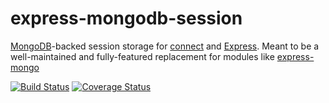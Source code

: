 # express-mongodb-session

[MongoDB](http://mongodb.com)-backed session storage for [connect](https://www.npmjs.org/package/connect) and [Express](http://www.expressjs.com). Meant to be a well-maintained and fully-featured replacement for modules like [express-mongo](https://www.npmjs.org/package/express-mongo)

[![Build Status](https://travis-ci.org/mongodb-js/express-mongodb-session.svg?branch=master)](https://travis-ci.org/mongodb-js/express-mongodb-session) [![Coverage Status](https://coveralls.io/repos/mongodb-js/express-mongodb-session/badge.svg?branch=master)](https://coveralls.io/r/mongodb-js/express-mongodb-session?branch=master)


